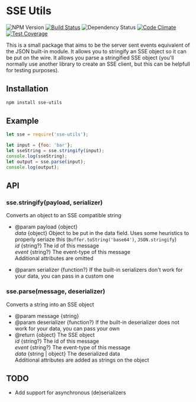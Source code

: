 # SSE Utils
![NPM Version](https://img.shields.io/npm/v/sse-utils.svg)
[![Build Status](https://travis-ci.org/wdullaer/sse-utils.svg?branch=master)](https://travis-ci.org/wdullaer/sse-utils)
![Dependency Status](https://david-dm.org/wdullaer/sse-utils.svg)
[![Code Climate](https://codeclimate.com/github/wdullaer/sse-utils/badges/gpa.svg)](https://codeclimate.com/github/wdullaer/sse-utils)
[![Test Coverage](https://codeclimate.com/github/wdullaer/sse-utils/badges/coverage.svg)](https://codeclimate.com/github/wdullaer/sse-utils/coverage)

This is a small package that aims to be the server sent events equivalent of the JSON built-in module.
It allows you to stringify an SSE object so it can be put on the wire.
It allows you parse a stringified SSE object (you'll normally use another library to create an SSE client, but this can be helpfull for testing purposes).

## Installation

```bash
npm install sse-utils
```

## Example

```javascript
let sse = require('sse-utils');

let input = {foo: 'bar'};
let sseString = sse.stringify(input);
console.log(sseString);
let output = sse.parse(input);
console.log(output);
```

## API

### sse.stringify(payload, serializer)
Converts an object to an SSE compatible string

* @param payload {object}    
*data* {object} Object to be put in the data field. Uses some heuristics to properly seriaze this (`Buffer.toString('base64')`, `JSON.stringify`)  
*id* {string?} The id of this message  
*event* {string?} The event-type of this message  
Additional attributes are omitted

* @param serializer {function?} If the built-in serializers don't work for your data, you can pass in a custom one

### sse.parse(message, deserializer)
Converts a string into an SSE object

* @param message {string}
* @param deserializer {function?} If the built-in deserializer does not work for your data, you can pass your own
* @return {object} The SSE object  
*id* {string?} The id of this message  
*event* {string?} The event-type of this message  
*data* {string | object} The deserialized data  
Additional attributes are added as strings on the object

## TODO
* Add support for asynchronous (de)serializers
